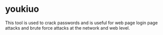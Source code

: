# youkiuo
This tool is used to crack passwords and is useful for web page login page attacks and brute force attacks at the network and web level.
